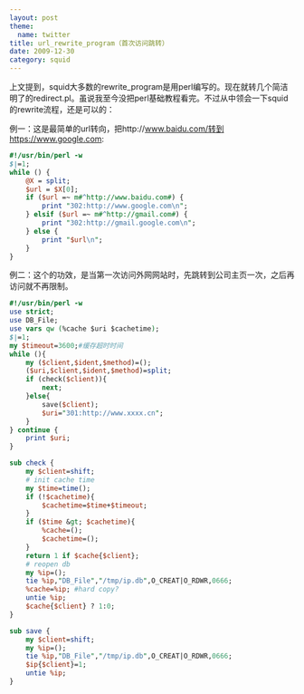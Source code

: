 ```yaml
---
layout: post
theme:
  name: twitter
title: url_rewrite_program（首次访问跳转）
date: 2009-12-30
category: squid
---
```


上文提到，squid大多数的rewrite_program是用perl编写的。现在就转几个简洁明了的redirect.pl。虽说我至今没把perl基础教程看完。不过从中领会一下squid的rewrite流程，还是可以的：

例一：这是最简单的url转向，把http://www.baidu.com/转到https://www.google.com:

```perl
#!/usr/bin/perl -w
$|=1;
while () {
    @X = split;
    $url = $X[0];
    if ($url =~ m#^http://www.baidu.com#) {
        print "302:http://www.google.com\n";
    } elsif ($url =~ m#^http://gmail.com#) {
        print "302:http://gmail.google.com\n";
    } else {
        print "$url\n";
    }
}
```

例二：这个的功效，是当第一次访问外网网站时，先跳转到公司主页一次，之后再访问就不再限制。

```perl
#!/usr/bin/perl -w
use strict;
use DB_File;
use vars qw (%cache $uri $cachetime);
$|=1;
my $timeout=3600;#缓存超时时间
while (){
    my ($client,$ident,$method)=();
    ($uri,$client,$ident,$method)=split;
    if (check($client)){
        next;
    }else{
        save($client);
        $uri="301:http://www.xxxx.cn";
    }
} continue {
    print $uri;
}

sub check {
    my $client=shift;
    # init cache time
    my $time=time();
    if (!$cachetime){
        $cachetime=$time+$timeout;
    }
    if ($time &gt; $cachetime){
        %cache=();
        $cachetime=();
    }
    return 1 if $cache{$client};
    # reopen db
    my %ip=();
    tie %ip,"DB_File","/tmp/ip.db",O_CREAT|O_RDWR,0666;
    %cache=%ip; #hard copy?
    untie %ip;
    $cache{$client} ? 1:0;
}

sub save {
    my $client=shift;
    my %ip=();
    tie %ip,"DB_File","/tmp/ip.db",O_CREAT|O_RDWR,0666;
    $ip{$client}=1;
    untie %ip;
}
```
